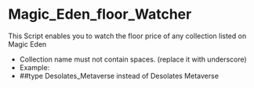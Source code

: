 # Magic_Eden_floor_Watcher
 This Script enables you to watch the floor price of any collection listed on Magic Eden
- Collection name must not contain spaces. (replace it with underscore)
- Example:
- ##type Desolates_Metaverse instead of Desolates Metaverse
